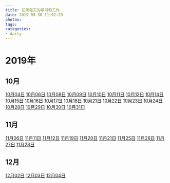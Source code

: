 ```yaml
---
title: 记录每天的学习和工作
date: 2019-09-30 11:02:29
photos:
tags: 
categories:
- daily
---
```


# 2019年

## 10月

[10月04日](/daily/2019/10/1004.html) [10月06日](/daily/2019/10/1006.html) [10月08日](/daily/2019/10/1008.html) [10月09日](/daily/2019/10/1009.html) [10月10日](/daily/2019/10/1010.html) [10月11日](/daily/2019/10/1011.html) [10月12日](/daily/2019/10/1012.html) [10月14日](/daily/2019/10/1014.html) [10月15日](/daily/2019/10/1015.html) [10月16日](/daily/2019/10/1016.html) [10月17日](/daily/2019/10/1017.html) [10月18日](/daily/2019/10/1018.html) [10月21日](/daily/2019/10/1021.html) [10月22日](/daily/2019/10/1022.html) [10月23日](/daily/2019/10/1023.html) [10月24日](/daily/2019/10/1024.html) [10月28日](/daily/2019/10/1028.html) [10月29日](/daily/2019/10/1029.html) [10月30日](/daily/2019/10/1030.html) [10月31日](/daily/2019/10/1031.html) 

## 11月

[11月06日](/daily/2019/11/1106.html) [11月11日](/daily/2019/11/1111.html) [11月12日](/daily/2019/11/1112.html) [11月19日](/daily/2019/11/1119.html) [11月20日](/daily/2019/11/1120.html) [11月21日](/daily/2019/11/1121.html) [11月25日](/daily/2019/11/1125.html) [11月26日](/daily/2019/11/1126.html) [11月27日](/daily/2019/11/1127.html) [11月28日](/daily/2019/11/1128.html) 

## 12月

[12月02日](/daily/2019/12/1102.html) [12月03日](/daily/2019/12/1203.html) [12月04日](/daily/2019/12/1204.html) 